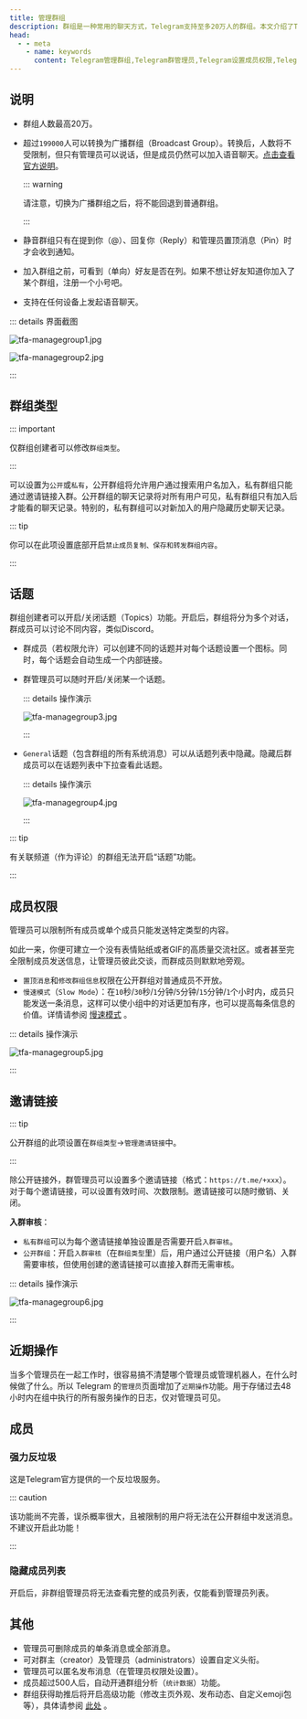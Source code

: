 ```yaml
---
title: 管理群组
description: 群组是一种常用的聊天方式，Telegram支持至多20万人的群组。本文介绍了Telegram管理群组的方法，开启话题功能，查看近期操作，设置成员权限以及创建邀请链接。
head:
  - - meta
    - name: keywords
      content: Telegram管理群组,Telegram群管理员,Telegram设置成员权限,Telegram群组邀请链接，Telegram群组近期操作,Telegram话题,TG管理群组,TG群管理员,TG设置成员权限,TG群组邀请链接,TG群组近期操作,TG话题,电报管理群组,电报群管理员,电报设置成员权限,电报群组邀请链接,电报群组近期操作,电报话题
---
```


## 说明

 - 群组人数最高20万。

 - 超过`199000`人可以转换为广播群组（Broadcast Group）。转换后，人数将不受限制，但只有管理员可以说话，但是成员仍然可以加入语音聊天。[点击查看官方说明](https://telegram.org/blog/autodelete-inv2#groups-with-unlimited-members)。

   ::: warning

   请注意，切换为广播群组之后，将不能回退到普通群组。

   :::

 - 静音群组只有在提到你（@）、回复你（Reply）和管理员置顶消息（Pin）时才会收到通知。

 - 加入群组之前，可看到（单向）好友是否在列。如果不想让好友知道你加入了某个群组，注册一个小号吧。

 - 支持在任何设备上发起语音聊天。

::: details 界面截图

![tfa-managegroup1.jpg](https://cdn.jsdelivr.net/gh/tgwiki/images/tfa/managegroup1.jpg)

![tfa-managegroup2.jpg](https://cdn.jsdelivr.net/gh/tgwiki/images/tfa/managegroup2.jpg)

:::

## 群组类型

::: important

仅群组创建者可以修改`群组类型`。

:::

可以设置为`公开`或`私有`，公开群组将允许用户通过搜索用户名加入，私有群组只能通过邀请链接入群。公开群组的聊天记录将对所有用户可见，私有群组只有加入后才能看的聊天记录。特别的，私有群组可以对新加入的用户隐藏历史聊天记录。

::: tip

你可以在此项设置底部开启`禁止成员复制、保存和转发群组内容`。

:::

## 话题

群组创建者可以开启/关闭话题（Topics）功能。开启后，群组将分为多个对话，群成员可以讨论不同内容，类似Discord。

- 群成员（若权限允许）可以创建不同的话题并对每个话题设置一个图标。同时，每个话题会自动生成一个内部链接。

- 群管理员可以随时开启/关闭某一个话题。

  ::: details 操作演示

  ![tfa-managegroup3.jpg](https://cdn.jsdelivr.net/gh/tgwiki/images/tfa/managegroup3.jpg)

  :::

- `General`话题（包含群组的所有系统消息）可以从话题列表中隐藏。隐藏后群成员可以在话题列表中下拉查看此话题。

  ::: details 操作演示

  ![tfa-managegroup4.jpg](https://cdn.jsdelivr.net/gh/tgwiki/images/tfa/managegroup4.jpg)

  :::

::: tip

有关联频道（作为评论）的群组无法开启“话题”功能。

:::

## 成员权限

管理员可以限制所有成员或单个成员只能发送特定类型的内容。

如此一来，你便可建立一个没有表情贴纸或者GIF的高质量交流社区。或者甚至完全限制成员发送信息，让管理员彼此交谈，而群成员则默默地旁观。

- `置顶消息`和`修改群组信息`权限在公开群组对普通成员不开放。
- `慢速模式`（`Slow Mode`）：在`10`秒/`30`秒/`1`分钟/`5`分钟/`15`分钟/`1`个小时内，成员只能发送一条消息，这样可以使小组中的对话更加有序，也可以提高每条信息的价值。详情请参阅 [慢速模式](./slowmode.html) 。

::: details 操作演示

![tfa-managegroup5.jpg](https://cdn.jsdelivr.net/gh/tgwiki/images/tfa/managegroup5.jpg)

:::

## 邀请链接

::: tip

公开群组的此项设置在`群组类型`->`管理邀请链接`中。

:::

除公开链接外，群管理员可以设置多个邀请链接（格式：`https://t.me/+xxx`）。对于每个邀请链接，可以设置有效时间、次数限制。邀请链接可以随时撤销、关闭。

**入群审核**：

- `私有群组`可以为每个邀请链接单独设置是否需要开启`入群审核`。
- `公开群组`：开启`入群审核`（在`群组类型`里）后，用户通过公开链接（用户名）入群需要审核，但使用创建的邀请链接可以直接入群而无需审核。

::: details 操作演示

![tfa-managegroup6.jpg](https://cdn.jsdelivr.net/gh/tgwiki/images/tfa/managegroup6.jpg)

:::

## 近期操作

当多个管理员在一起工作时，很容易搞不清楚哪个管理员或管理机器人，在什么时候做了什么。所以 Telegram 的`管理员`页面增加了`近期操作`功能。用于存储过去48小时内在组中执行的所有服务操作的日志，仅对管理员可见。

## 成员

### 强力反垃圾

这是Telegram官方提供的一个反垃圾服务。

::: caution

该功能尚不完善，误杀概率很大，且被限制的用户将无法在公开群组中发送消息。不建议开启此功能！

:::

### 隐藏成员列表

开启后，非群组管理员将无法查看完整的成员列表，仅能看到管理员列表。

## 其他

- 管理员可删除成员的单条消息或全部消息。
- 可对群主（creator）及管理员（administrators）设置自定义头衔。
- 管理员可以匿名发布消息（在管理员权限处设置）。
- 成员超过500人后，自动开通群组分析（`统计数据`）功能。
- 群组获得助推后将开启高级功能（修改主页外观、发布动态、自定义emoji包等），具体请参阅 [此处](./boost.html) 。

